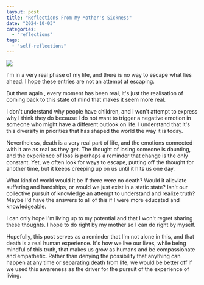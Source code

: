 ```yaml
---
layout: post
title: "Reflections From My Mother's Sickness"
date: "2024-10-03"
categories: 
  - "reflections"
tags: 
  - "self-reflections"
---
```


![](https://dmuolhoi.wordpress.com/wp-content/uploads/2024/10/pexels-photo-3653998.jpeg?w=1024)

I'm in a very real phase of my life, and there is no way to escape what lies ahead. I hope these entries are not an attempt at escaping.

But then again , every moment has been real, it's just the realisation of coming back to this state of mind that makes it seem more real.

I don't understand why people have children, and I won't attempt to express why I think they do because I do not want to trigger a negative emotion in someone who might have a different outlook on life. I understand that it's this diversity in priorities that has shaped the world the way it is today.

Nevertheless, death is a very real part of life, and the emotions connected with it are as real as they get. The thought of losing someone is daunting, and the experience of loss is perhaps a reminder that change is the only constant. Yet, we often look for ways to escape, putting off the thought for another time, but it keeps creeping up on us until it hits us one day.

What kind of world would it be if there were no death? Would it alleviate suffering and hardships, or would we just exist in a static state? Isn't our collective pursuit of knowledge an attempt to understand and realize truth? Maybe I'd have the answers to all of this if I were more educated and knowledgeable.

I can only hope I'm living up to my potential and that I won't regret sharing these thoughts. I hope to do right by my mother so I can do right by myself.

Hopefully, this post serves as a reminder that I'm not alone in this, and that death is a real human experience. It's how we live our lives, while being mindful of this truth, that makes us grow as humans and be compassionate and empathetic. Rather than denying the possibility that anything can happen at any time or separating death from life, we would be better off if we used this awareness as the driver for the pursuit of the experience of living.
